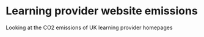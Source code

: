 # Learning provider website emissions

Looking at the CO2 emissions of UK learning provider homepages